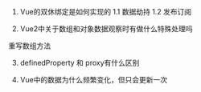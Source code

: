 1. Vue的双休绑定是如何实现的
  1.1 数据劫持
  1.2 发布订阅

2. Vue2中关于数组和对象数据观察时有做什么特殊处理吗
  
  重写数组方法

3. definedProperty 和 proxy有什么区别

4. Vue中的数据为什么频繁变化，但只会更新一次